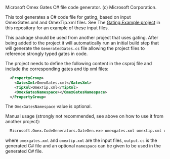 Microsoft Omex Gates C# file code generator.
(c) Microsoft Corporation.

This tool generates a C# code file for gating, based on input OmexGates.xml and OmexTip.xml files. See The [Gating.Example project](https://github.com/microsoft/Omex/tree/master/src/Gating.Example) in this repository for an example of these input files.

This package should be used from another project that uses gating. After being added to the project it will automatically run an initial build step that will generate the `GeneratedGates.cs` file allowing the project files to reference strongly typed gates in code.

The project needs to define the following content in the csproj file and include the corresponding gates and tip xml files:

```xml
  <PropertyGroup>
    <GatesXml>OmexGates.xml</GatesXml>
    <TipXml>OmexTip.xml</TipXml>
    <OmexGatesNamespace></OmexGatesNamespace>
  </PropertyGroup>
```

The `OmexGatesNamespace` value is optional.

Manual usage (strongly not recommended, see above on how to use it from another project):

```cmd
  Microsoft.Omex.CodeGenerators.GateGen.exe omexgates.xml omextip.xml output.cs [namespace]
```

where `omexgates.xml` and `omextip.xml` are the input files, `output.cs` is the generated C# file and an optional `namespace` can be given to be used in the generated C# file.
